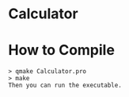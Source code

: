 # Calculator

# How to Compile
```
> qmake Calculator.pro
> make
Then you can run the executable.
```
